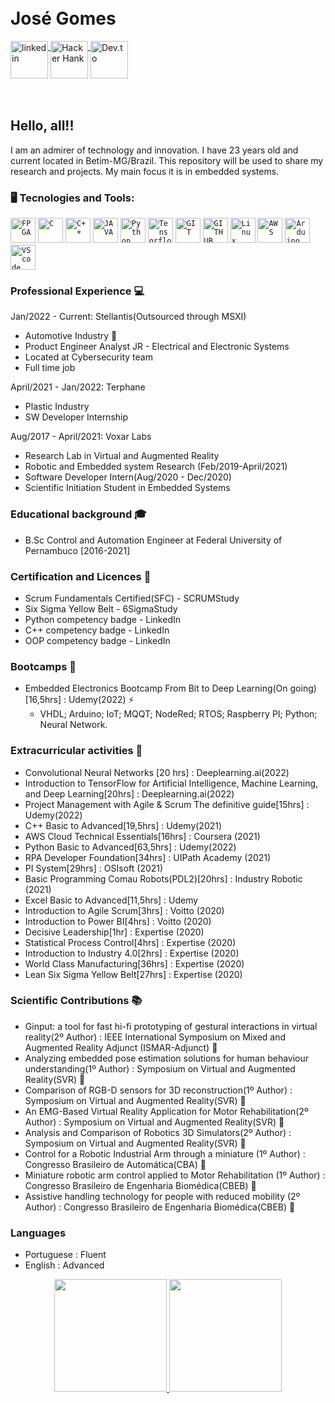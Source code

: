 <!--
### Hi there 👋
<img align="right" width="250px" style="margin-top:-20px" src="https://i.ibb.co/H2Vnn9B/photo-2021-12-23-11-04-10-removebg-preview.png">
-->
</br>
</br>

<div dsplay="inline-block">
 
 <h1 align="left">José Gomes</h1>
  <a href="https://www.linkedin.com/in/jos%C3%A9-gomes-23b9a3170/">
    <img width="60px" src="https://t.ctcdn.com.br/09Y6BbLFxNn7XGCYRGzEI0p0oy8=/400x400/smart/filters:format(webp)/i490027.jpeg" alt="linkedin" style="vertical-align:top;">
  </a>
 <a href="https://www.hackerrank.com/jgsnto_sd">
    <img width="60px" src="https://wikiimg.tojsiabtv.com/wikipedia/commons/4/40/HackerRank_Icon-1000px.png" alt="Hacker Hank" style="vertical-align:top;">
  </a>
  <a href="[https://www.hackerrank.com/jgsnto_sd](https://dev.to/jgsnto)">
    <img width="60px" src="https://res.cloudinary.com/practicaldev/image/fetch/s--pcSkTMZL--/c_limit,f_auto,fl_progressive,q_80,w_190/https://practicaldev-herokuapp-com.freetls.fastly.net/assets/devlogo-pwa-512.png" alt="Dev.to" style="vertical-align:top;">
  </a>
</div>
</br>
</br>

## Hello, all!!

I am an admirer of technology and innovation.
I have 23 years old and current located in Betim-MG/Brazil.
This repository will be used to share my research and projects. My main focus it is in embedded systems.

### 🖥️ Tecnologies and Tools: 

<code><img width="40px" src="http://primma.tech/wp-content/uploads/2017/01/icon_fpga.png" title = "FPGA"/></code>
<code><img width="40px" src="https://cdn.jsdelivr.net/gh/devicons/devicon/icons/c/c-original.svg" title = "C"/></code>
<code><img width="40px" src="https://cdn.jsdelivr.net/gh/devicons/devicon/icons/cplusplus/cplusplus-original.svg" title = "C++"/></code>
<code><img width="40px" src="https://cdn.jsdelivr.net/gh/devicons/devicon/icons/java/java-original.svg" title = "JAVA"/></code>
<code><img width="40px" src="https://cdn.jsdelivr.net/gh/devicons/devicon/icons/python/python-original.svg" title = "Python"/></code>
<code><img width="40px" src="https://cdn.jsdelivr.net/gh/devicons/devicon/icons/tensorflow/tensorflow-original.svg" title= "Tensorflow"/></code>
<code><img width="40px" src="https://cdn.jsdelivr.net/gh/devicons/devicon/icons/git/git-original.svg" title = "GIT"/></code>
<code><img width="40px" src="https://cdn.jsdelivr.net/gh/devicons/devicon/icons/github/github-original.svg" title = "GITHUB"/></code>
<code><img width="40px" src="https://cdn.jsdelivr.net/gh/devicons/devicon/icons/linux/linux-original.svg" title = "Linux"/></code>
<code><img width="40px" src="https://cdn.jsdelivr.net/gh/devicons/devicon/icons/amazonwebservices/amazonwebservices-original.svg" title = "AWS"/></code>
<code><img width="40px" src="https://cdn.jsdelivr.net/gh/devicons/devicon/icons/arduino/arduino-original.svg" title = "Arduino"/></code>
<code><img width="40px" src="https://cdn.jsdelivr.net/gh/devicons/devicon/icons/vscode/vscode-original.svg" title = "VScode"/></code>

### Professional Experience 💻
Jan/2022 - Current: Stellantis(Outsourced through MSXI) 
- Automotive Industry 🚗
- Product Engineer Analyst JR - Electrical and Electronic Systems
- Located at Cybersecurity team
- Full time job

April/2021 - Jan/2022: Terphane 
- Plastic Industry
- SW Developer Internship 
  
Aug/2017 - April/2021: Voxar Labs 
- Research Lab in Virtual and Augmented Reality
- Robotic and Embedded system Research (Feb/2019-April/2021) 
- Software Developer Intern(Aug/2020 - Dec/2020)
- Scientific Initiation Student in Embedded Systems

### Educational background 🎓
- B.Sc Control and Automation Engineer at Federal University of Pernambuco [2016-2021] 

### Certification and Licences 📑
- Scrum Fundamentals Certified(SFC) - SCRUMStudy
- Six Sigma Yellow Belt - 6SigmaStudy
- Python competency badge - LinkedIn
- C++ competency badge - LinkedIn
- OOP competency badge - LinkedIn

### Bootcamps 📘
- Embedded Electronics Bootcamp From Bit to Deep Learning(On going)[16,5hrs] : Udemy(2022) ⚡
  - VHDL; Arduino; IoT; MQQT; NodeRed; RTOS; Raspberry PI; Python; Neural Network.
### Extracurricular activities 📔
- Convolutional Neural Networks [20 hrs] : Deeplearning.ai(2022) 
- Introduction to TensorFlow for Artificial Intelligence, Machine Learning, and Deep Learning[20hrs] : Deeplearning.ai(2022) 
- Project Management with Agile & Scrum The definitive guide[15hrs] : Udemy(2022)
- C++ Basic to Advanced[19,5hrs] : Udemy(2021) 
- AWS Cloud Technical Essentials[16hrs] : Coursera (2021)
- Python Basic to Advanced[63,5hrs] : Udemy(2022)
- RPA Developer Foundation[34hrs] : UIPath Academy (2021)
- PI System[29hrs] : OSIsoft (2021)
- Basic Programming Comau Robots(PDL2)[20hrs] : Industry Robotic (2021)
- Excel Basic to Advanced[11,5hrs] : Udemy
- Introduction to Agile Scrum[3hrs] : Voitto (2020)
- Introduction to Power BI[4hrs] : Voitto (2020)
- Decisive Leadership[1hr] : Expertise (2020)
- Statistical Process Control[4hrs] : Expertise (2020)
- Introduction to Industry 4.0[2hrs] : Expertise (2020)
- World Class Manufacturing[36hrs] : Expertise (2020)
- Lean Six Sigma Yellow Belt[27hrs] : Expertise (2020)

### Scientific Contributions 📚
- Ginput: a tool for fast hi-fi prototyping of gestural interactions in virtual reality(2º Author) : IEEE International Symposium on Mixed and Augmented Reality Adjunct (ISMAR-Adjunct) 🥈
- Analyzing embedded pose estimation solutions for human behaviour understanding(1º Author) : Symposium on Virtual and Augmented Reality(SVR) 🥇
- Comparison of RGB-D sensors for 3D reconstruction(1º Author) : Symposium on Virtual and Augmented Reality(SVR) 🥇
- An EMG-Based Virtual Reality Application for Motor Rehabilitation(2º Author) : Symposium on Virtual and Augmented Reality(SVR) 🥈
- Analysis and Comparison of Robotics 3D Simulators(2º Author) : Symposium on Virtual and Augmented Reality(SVR) 🥈
- Control for a Robotic Industrial Arm through a miniature (1º Author) : Congresso Brasileiro de Automática(CBA) 🥇
- Miniature robotic arm control applied to Motor Rehabilitation (1º Author) : Congresso Brasileiro de Engenharia Biomédica(CBEB) 🥇
- Assistive handling technology for people with reduced mobility (2º Author) : Congresso Brasileiro de Engenharia Biomédica(CBEB) 🥈

### Languages

- Portuguese : Fluent
- English : Advanced

<p align="center">
<a href="https://github.com/JGSNETO">
  <img height="180em" src="https://github-readme-stats-eight-theta.vercel.app/api?username=JGSNETO&show_icons=true&theme=algolia&include_all_commits=true&count_private=true"/>
  <img height="180em" src="https://github-readme-stats-eight-theta.vercel.app/api/top-langs/?username=JGSNETO&layout=compact&langs_count=8&theme=algolia"/>
</a>
</p>
<!--
**JGSNETO/JGSNETO** is a ✨ _special_ ✨ repository because its `README.md` (this file) appears on your GitHub profile.

Here are some ideas to get you started:

- 🔭 I’m currently working on Stellantis
- 🌱 I’m currently learning ...
- 👯 I’m looking to collaborate on ...
- 🤔 I’m looking for help with ...
- 💬 Ask me about ...
- 📫 How to reach me: ...
- 😄 Pronouns: ...
- ⚡ Fun fact: ...
-->

